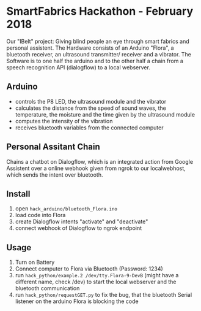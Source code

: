 # SmartFabrics Hackathon - February 2018

Our "IBelt" project: Giving blind people an eye through smart fabrics and personal assistent.
The Hardware consists of an Arduino "Flora", a bluetooth receiver, an ultrasound transmitter/ receiver and a vibrator.
The Software is to one half the arduino and to the other half a chain from a speech recognition API (dialogflow) to a local webserver.

## Arduino
- controls the P8 LED, the ultrasound module and the vibrator 
- calculates the distance from the speed of sound waves, the temperature, the moisture and the time given by the ultrasound module
- computes the intensity of the vibration
- receives bluetooth variables from the connected computer 

## Personal Assitant Chain 
Chains a chatbot on Dialogflow, which is an integrated action from Google Assistent over a online webhook given from ngrok to our localwebhost, which sends the intent over bluetooth.

## Install
1. open `hack_arduino/bluetooth_Flora.ino` 
2. load code into Flora
3. create Dialogflow intents "activate" and "deactivate"
4. connect webhook of Dialogflow to ngrok endpoint

## Usage
1. Turn on Battery
2. Connect computer to Flora via Bluetooth (Password: 1234)
3. run `hack_python/example.2 /dev/tty.Flora-9-DevB` (might have a different name, check /dev) to start the local webserver and the bluetooth communication 
4. run `hack_python/requestGET.py` to fix the bug, that the bluetooth Serial listener on the arduino Flora is blocking the code
